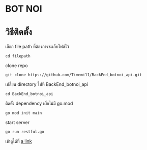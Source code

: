 # BOT NOI

# วิธีติดตั้ง

เลือก file path ที่ต้องการจะเก็บไฟล์ไว้

```
cd filepath
```

clone repo

```
git clone https://github.com/Timemi11/BackEnd_botnoi_api.git
```

เปลี่ยน directory ไปที่ BackEnd_botnoi_api

```
cd BackEnd_botnoi_api

```

ติดตั้ง dependency เผื่อไม่มี go.mod

```
go mod init main
```

start server

```
go run restful.go
```

เข้าดูได้ที่ [a link](localhost:8000/id)
